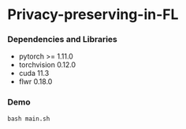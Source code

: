 # Privacy-preserving-in-FL


### Dependencies and Libraries
- pytorch >= 1.11.0
- torchvision 0.12.0
- cuda 11.3
- flwr 0.18.0

### Demo
```
bash main.sh
```
